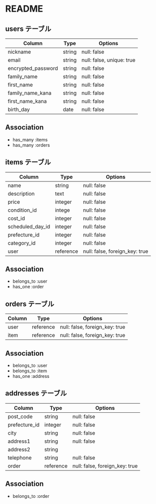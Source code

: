 # README

## users テーブル

| Column             | Type      | Options                        |
| ------------------ | --------- | ------------------------------ |
| nickname           | string    | null: false                    |
| email              | string    | null: false, unique: true      |
| encrypted_password | string    | null: false                    |
| family_name        | string    | null: false                    |
| first_name         | string    | null: false                    |
| family_name_kana   | string    | null: false                    |
| first_name_kana    | string    | null: false                    |
| birth_day          | date      | null: false                    |

## Association
- has_many :items
- has_many :orders



## items テーブル

| Column             | Type      | Options                        |
| ------------------ | --------- | ------------------------------ |
| name               | string    | null: false                    |
| description        | text      | null: false                    |
| price              | integer   | null: false                    |
| condition_id       | intege    | null: false                    |
| cost_id            | integer   | null: false                    |
| scheduled_day_id   | integer   | null: false                    |
| prefecture_id      | integer   | null: false                    |
| category_id        | integer   | null: false                    |
| user               | reference | null: false, foreign_key: true |

## Association
- belongs_to :user
- has_one :order



## orders テーブル

| Column             | Type      | Options                        |
| ------------------ | --------- | ------------------------------ |
| user               | reference | null: false, foreign_key: true |
| item               | reference | null: false, foreign_key: true |


## Association
- belongs_to :user
- belongs_to :item
- has_one :address


## addresses テーブル

| Column             | Type      | Options                        |
| ------------------ | ----------| ------------------------------ |
| post_code          | string    | null: false                    |
| prefecture_id      | integer   | null: false                    |
| city               | string    | null: false                    |
| address1           | string    | null: false                    |
| address2           | string    |                                |
| telephone          | string    | null: false                    |
| order              | reference | null: false, foreign_key: true |

## Association
- belongs_to :order

